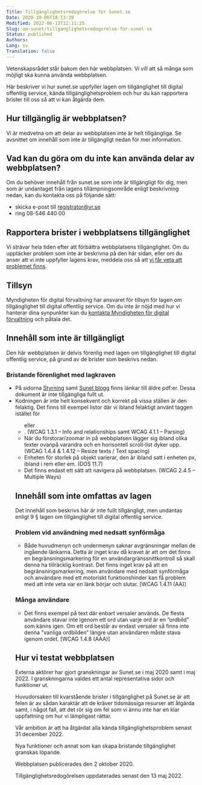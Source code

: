 ```yaml
---
Title: Tillgänglighetsredogörelse för Sunet.se
Date: 2020-10-06T18:13:39
Modified: 2022-06-13T12:11:25
Slug: om-sunet/tillganglighetsredogorelse-for-sunet-se
Status: published
Authors: 
Lang: sv
Translation: false
---
```


Vetenskapsrådet står bakom den här webbplatsen. Vi vill att så många som möjligt ska kunna använda webbplatsen.

Här beskriver vi hur sunet.se uppfyller lagen om tillgänglighet till digital offentlig service, kända tillgänglighetsproblem och hur du kan rapportera brister till oss så att vi kan åtgärda dem.

## Hur tillgänglig är webbplatsen?

Vi är medvetna om att delar av webbplatsen inte är helt tillgängliga. Se avsnittet om innehåll som inte är tillgängligt nedan för mer information.

## Vad kan du göra om du inte kan använda delar av webbplatsen?

Om du behöver innehåll från sunet.se som inte är tillgängligt för dig, men som är undantaget från lagens tillämpningsområde enligt beskrivning nedan, kan du kontakta oss på följande sätt:

* skicka e-post till [registrator@vr.se](mailto:registrator@vr.se)
* ring 08-546 440 00

## Rapportera brister i webbplatsens tillgänglighet

Vi strävar hela tiden efter att förbättra webbplatsens tillgänglighet. Om du upptäcker problem som inte är beskrivna på den här sidan, eller om du anser att vi inte uppfyller lagens krav, meddela oss så att [vi får veta att problemet finns](https://www.vr.se/tillganglighetsbrister.html).

## Tillsyn

Myndigheten för digital förvaltning har ansvaret för tillsyn för lagen om tillgänglighet till digital offentlig service. Om du inte är nöjd med hur vi hanterar dina synpunkter kan du [kontakta Myndigheten för digital förvaltning](https://www.digg.se/tdosanmalan) och påtala det.

## Innehåll som inte är tillgängligt

Den här webbplatsen är delvis förenlig med lagen om tillgänglighet till digital offentlig service, på grund av de brister som beskrivs nedan.

### Bristande förenlighet med lagkraven

* På sidorna [Styrning](/om-sunet/styrning) samt [Sunet blogg](/om-sunet/sunet-blogg) finns länkar till äldre pdf:er. Dessa dokument är inte tillgängliga fullt ut.
* Kodningen är inte helt konsekvent och korrekt på vissa ställen är den felaktig. Det finns till exempel listor där vi ibland felaktigt använt taggen <div> istället för <ul> eller <li>. (WCAG 1.3.1 – Info and relationships samt WCAG 4.1.1 – Parsing)
* När du förstorar/zoomar in på webbplatsen lägger sig ibland olika texter ovanpå varandra och en horisontell scroll-list dyker upp. (WCAG 1.4.4 & 1.4.12 – Resize texts / Text spacing)
* Enheten för storlek på objekt varierar, den är ibland satt i enheten px, ibland i rem eller em. (DOS 11.7)
* Det finns endast ett sätt att navigera på webbplatsen. (WCAG 2.4.5 – Multiple Ways)

## Innehåll som inte omfattas av lagen

Det innehåll som beskrivs här är inte fullt tillgängligt, men undantas enligt 9 § lagen om tillgänglighet till digital offentlig service.

### Problem vid användning med nedsatt synförmåga

* Både huvudmenyn och undermenyn saknar avgränsningar mellan de ingående länkarna. Detta är inget krav då kravet är att om det finns en begränsningsmarkering för en användargränssnittkontroll så skall denna ha tillräcklig kontrast. Det finns inget krav på att en begränsningsmarkering, men användare med nedsatt synförmåga och användare med ett motoriskt funktionshinder kan få problem med att inte veta var en länk börjar och slutar. [WCAG 1.4.11 (AA)]

### Många användare

* Det finns exempel på text där enbart versaler används. De flesta användare stavar inte igenom ett ord utan varje ord är en ”ordbild” som känns igen. Om ett ord består av endast versaler så finns inte denna ”vanliga ordbilden” längre utan användaren måste stava igenom ordet. [WCAG 1.4.8 (AAA)]

## Hur vi testat webbplatsen

Externa aktörer har gjort granskningar av Sunet.se i maj 2020 samt i maj 2022. I granskningarna valdes ett antal representativa sidor och funktioner ut.

Huvudorsaken till kvarstående brister i tillgänglighet på Sunet.se är att felen är av sådan karaktär att de kräver tidsmässiga resurser att åtgärda samt, i något fall, att det rör sig om fel som vi ännu inte har en klar uppfattning om hur vi lämpligast rättar.

Vår ambition är att ha åtgärdat alla kända tillgänglighetsproblem senast 31 december 2022.

Nya funktioner och annat som kan skapa bristande tillgänglighet granskas löpande.

Webbplatsen publicerades den 2 oktober 2020.

Tillgänglighetsredogörelsen uppdaterades senast den 13 maj 2022.

 

